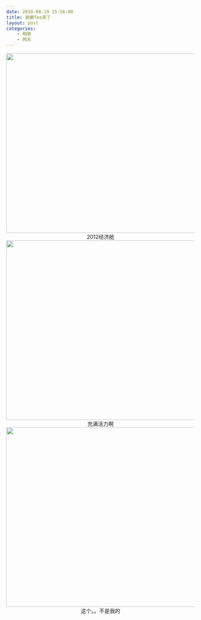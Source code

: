 ```yaml
---
date: 2010-08-19 15:56:00
title: 装嫩Tee来了
layout: post
categories:
    - 相册
    - 网志
---
```

<img class="alignnone" title="karate tee" src="https://lh3.googleusercontent.com/-ZkvLbKhmSx4/TG2LtoMTpnI/AAAAAAABEEI/mCYBxeUUr3Y/s640/IMG_0010.JPG" alt="" width="640" height="480" />
<div class="separator" style="clear: both; text-align: center;">2012经济舱</div>
<img class="alignnone" title="karate tee" src="https://lh4.googleusercontent.com/-BYCdwJjU7yk/TG2LuauBrbI/AAAAAAABEEM/9k8ZJpTj1TE/s640/IMG_0009.JPG" alt="" width="640" height="480" />
<div class="separator" style="clear: both; text-align: center;">充满活力啊</div>
<img class="alignnone" title="karate tee" src="https://lh6.googleusercontent.com/-jG5KIwdhr1k/TG2LvrZ-tmI/AAAAAAABEEQ/YAeSlAn-r1g/s640/IMG_0007.JPG" alt="" width="640" height="480" />
<div class="separator" style="clear: both; text-align: center;">这个。。不是我的</div>
